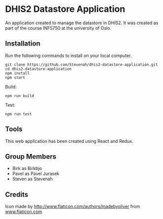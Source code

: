 # DHIS2 Datastore Application
An application created to manage the datastore in DHIS2. It was created as part of the course INF5750 at the university of Oslo.

## Installation
Run the following commands to install on your local computer.
``` ssh
git clone https://github.com/Stevenah/dhis2-datastore-application.git
cd dhis2-datastore-application
npm install
npm start 
 ```

Build: 
``` ssh 
npm run build
``` 


Test:
``` ssh 
npm run test
``` 

## Tools
This web application has been created using React and Redux.

## Group Members
- Birk as Birkbjo
- Pavel as Pavel Jurasek
- Steven as Stevenah

## Credits
Icon made by http://www.flaticon.com/authors/madebyoliver from www.flaticon.com
